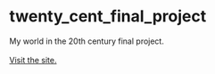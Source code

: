 # twenty_cent_final_project
My world in the 20th century final project.
<br>
<br>
[Visit the site.](https://ethanhaque.github.io/twenty_cent_final_project/)